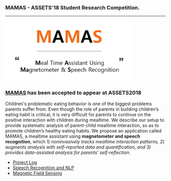 ### MAMAS - ASSETS'18 Student Research Competition.

****
	
<p>
<img src="/img/30.png" style="width: 400px;"/>
</p>

### [MAMAS](http://delivery.acm.org/10.1145/3250000/3240988/p483-leem.pdf?ip=175.198.103.74&id=3240988&acc=OPEN&key=4D4702B0C3E38B35%2E4D4702B0C3E38B35%2E4D4702B0C3E38B35%2E6D218144511F3437&__acm__=1539671125_ea1eb1df37077961cff4220c36fd51ce) has been accepted to appear at ASSETS2018

Children's problematic eating behavior is one of the biggest problems parents suffer from. Even though the role of parents in building children’s eating habit is critical, it is very difficult for parents to continue on the positive interaction with children during mealtime. We describe our setup to provide systematic analysis of parent-child mealtime interaction, so as to promote children’s healthy eating habits. We propose an application called MAMAS, a mealtime assistant using **magnetometer and speech recognition**, which *1) noninvasively tracks mealtime interaction patterns, 2) augments analysis with self-reported data and quantification, and 3) provides data-assisted analysis for parents’ self-reflection*.


- [Project Log](https://github.com/Moog303/shortcut_creativity/tree/master/Project_log)
- [Speech Recognition and NLP](https://github.com/Moog303/shortcut_creativity/tree/master/SR_NLP)
- [Magnetic Field Sensing](https://github.com/Moog303/shortcut_creativity/tree/master/Mag)
